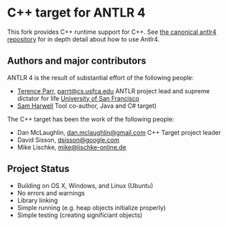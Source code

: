 # C++ target for ANTLR 4

This fork provides C++ runtime support for C++.  See [the canonical antlr4 repository](https://github.com/antlr/antlr4) for in depth detail about how to use Antlr4.

## Authors and major contributors

ANTLR 4 is the result of substantial effort of the following people:
 
* [Terence Parr](http://www.cs.usfca.edu/~parrt/), parrt@cs.usfca.edu
  ANTLR project lead and supreme dictator for life
  [University of San Francisco](http://www.usfca.edu/)
* [Sam Harwell](http://tunnelvisionlabs.com/) 
  Tool co-author, Java and C# target)

The C++ target has been the work of the following people:

* Dan McLaughlin, dan.mclaughlin@gmail.com C++ Target project leader
* David Sisson, dsisson@google.com
* Mike Lischke, mike@lischke-online.de

Project Status
--------------------------------------------------------------------------------

* Building on OS X, Windows, and Linux (Ubuntu)
* No errors and warnings
* Library linking
* Simple running (e.g. heap objects initialize properly)
* Simple testing  (creating significiant objects)


 
